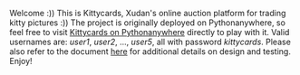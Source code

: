 Welcome :)) This is Kittycards, Xudan's online auction platform for trading kitty pictures :)) The project is originally deployed on Pythonanywhere, so feel free to visit [Kittycards on Pythonanywhere](http://xudanbprojects.pythonanywhere.com/) directly to play with it. Valid usernames are: *user1*, *user2*, ..., *user5*, all with password *kittycards*. Please also refer to the document [here](https://docs.google.com/document/d/1jec5IvszqZRgwRFFxfvo8wPTdGw72_D5OycCfIyUde8/edit) for additional details on design and testing. Enjoy! 
